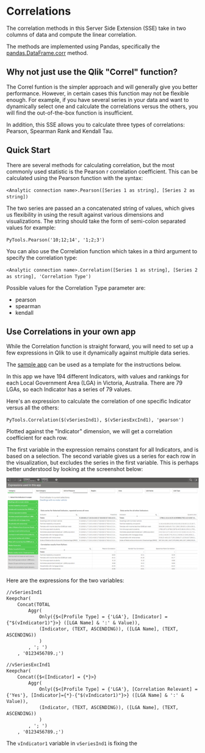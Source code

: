 # Correlations

The correlation methods in this Server Side Extension (SSE) take in two columns of data and compute the linear correlation. 

The methods are implemented using Pandas, specifically the [pandas.DataFrame.corr](https://pandas.pydata.org/pandas-docs/stable/generated/pandas.DataFrame.corr.html) method.

## Why not just use the Qlik "Correl" function?

The Correl funtion is the simpler approach and will generally give you better performance. However, in certain cases this function may not be flexible enough. For example, if you have several series in your data and want to dynamically select one and calculate the correlations versus the others, you will find the out-of-the-box function is insufficient.

In addition, this SSE allows you to calculate three types of correlations: Pearson, Spearman Rank and Kendall Tau. 

## Quick Start

There are several methods for calculating correlation, but the most commonly used statistic is the Pearson r correlation coefficient. This can be calculated using the Pearson function with the syntax:

`<Analytic connection name>.Pearson([Series 1 as string], [Series 2 as string])`

The two series are passed an a concatenated string of values, which gives us flexibility in using the result against various dimensions and visualizations. The string should take the form of semi-colon separated values for example:

`PyTools.Pearson('10;12;14', '1;2;3')`

You can also use the Correlation function which takes in a third argument to specify the correlation type:

`<Analytic connection name>.Correlation([Series 1 as string], [Series 2 as string], 'Correlation Type')`

Possible values for the Correlation Type parameter are: 
- pearson
- spearman
- kendall

## Use Correlations in your own app

While the Correlation function is straight forward, you will need to set up a few expressions in Qlik to use it dynamically against multiple data series.

The [sample app](Sample_App_Correlations.qvf) can be used as a template for the instructions below.

In this app we have 194 different Indicators, with values and rankings for each Local Government Area (LGA) in Victoria, Australia. There are 79 LGAs, so each Indicator has a series of 79 values. 

Here's an expression to calculate the correlation of one specific Indicator versus all the others:

`PyTools.Correlation($(vSeriesInd1), $(vSeriesExcInd1), 'pearson')`

Plotted against the "Indicator" dimension, we will get a correlation coefficient for each row.

The first variable in the expression remains constant for all Indicators, and is based on a selection. The second variable gives us a series for each row in the visualization, but excludes the series in the first variable. This is perhaps better understood by looking at the screenshot below:

![Steps to get to the correlation](images/Correlations-01.png)

Here are the expressions for the two variables:

```
//vSeriesInd1
Keepchar(
	Concat(TOTAL
        Aggr(
            Only({$<[Profile Type] = {'LGA'}, [Indicator] = {"$(vIndicator1)"}>} ([LGA Name] & ':' & Value)), 
            (Indicator, (TEXT, ASCENDING)), ([LGA Name], (TEXT, ASCENDING))
            ) 
        , '; ')
	, '0123456789.;')
```

```
//vSeriesExcInd1
Keepchar(
	Concat({$<[Indicator] = {*}>}
        Aggr(
            Only({$<[Profile Type] = {'LGA'}, [Correlation Relevant] = {'Yes'}, [Indicator]={*}-{"$(vIndicator1)"}>} ([LGA Name] & ':' & Value)), 
            (Indicator, (TEXT, ASCENDING)), ([LGA Name], (TEXT, ASCENDING))
            ) 
        , '; ')
    , '0123456789.;')
```

The `vIndicator1` variable in `vSeriesInd1` is fixing the 

